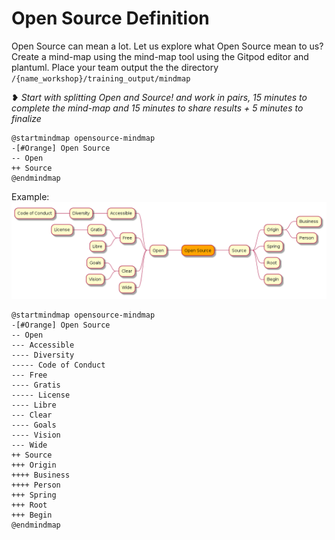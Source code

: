 # Open Source Definition

Open Source can mean a lot. Let us explore what Open Source mean to us?  Create a mind-map using the mind-map tool using the Gitpod editor and plantuml. Place your team output the the directory `/{name_workshop}/training_output/mindmap`

❥ _Start with splitting Open and Source! and work in pairs, 15 minutes to complete the mind-map and 15 minutes to share results + 5 minutes to finalize_

```
@startmindmap opensource-mindmap
-[#Orange] Open Source
-- Open
++ Source
@endmindmap
```

Example:
![](diagrams/opensource-mindmap.png)

```
@startmindmap opensource-mindmap
-[#Orange] Open Source
-- Open
--- Accessible
---- Diversity
----- Code of Conduct
--- Free
---- Gratis
----- License
---- Libre
--- Clear
---- Goals
---- Vision
--- Wide
++ Source
+++ Origin
++++ Business
++++ Person
+++ Spring
+++ Root
+++ Begin
@endmindmap

```
